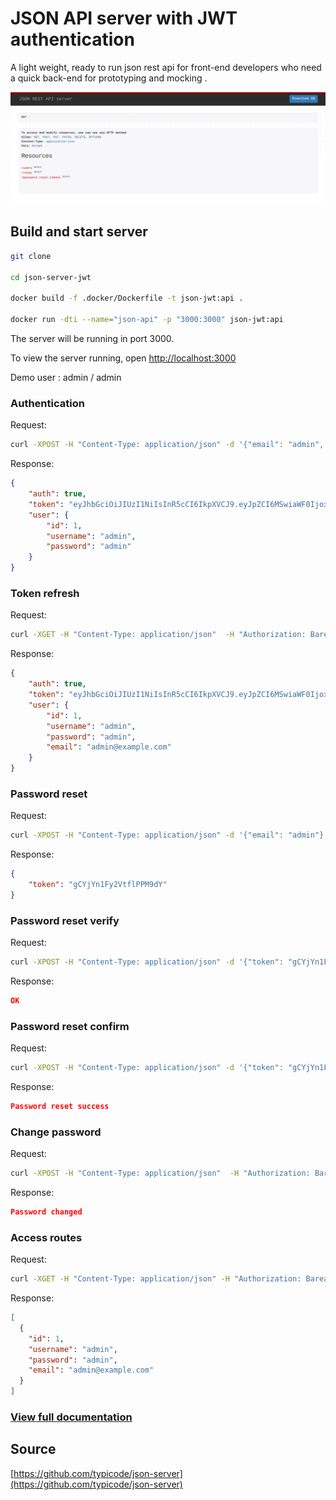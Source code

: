 # JSON API server with JWT authentication

A light weight, ready to run json rest api for front-end developers who need a quick back-end for prototyping and mocking .

![banner](./banner.png)

## Build and start server

```bash
git clone

cd json-server-jwt

docker build -f .docker/Dockerfile -t json-jwt:api .

docker run -dti --name="json-api" -p "3000:3000" json-jwt:api
```

The server will be running in port 3000. 

To view the server running, open [http://localhost:3000](http://localhost:3000)

Demo user : admin / admin

### Authentication
Request:
```bash
curl -XPOST -H "Content-Type: application/json" -d '{"email": "admin", "password": "admin"}' http://localhost:3000/api-token-auth 
```
Response:
```json
{
    "auth": true,
    "token": "eyJhbGciOiJIUzI1NiIsInR5cCI6IkpXVCJ9.eyJpZCI6MSwiaWF0IjoxNTMwMjU5MzE3LCJleHAiOjE1MzAzNDU3MTd9.z_mknTvzY_hl4ulxNSEvn6MqHLrlcyALvsyih1oJGyA",
    "user": {
        "id": 1,
        "username": "admin",
        "password": "admin"
    }
}
```

### Token refresh
Request:
```bash
curl -XGET -H "Content-Type: application/json"  -H "Authorization: Barear eyJhbGciOiJIUzI1NiIsInR5cCI6IkpXVCJ9.eyJpZCI6MSwiaWF0IjoxNTMwMjU5MzE3LCJleHAiOjE1MzAzNDU3MTd9.z_mknTvzY_hl4ulxNSEvn6MqHLrlcyALvsyih1oJGyA" http://localhost:3000/api-token-refresh 
```
Response:
```json
{
    "auth": true,
    "token": "eyJhbGciOiJIUzI1NiIsInR5cCI6IkpXVCJ9.eyJpZCI6MSwiaWF0IjoxNTMwMjU5ODEzLCJleHAiOjE1MzAzNDYyMTN9.vL_WvjzLDT2rCmIWJJh6lQGSyhPfEFuaqQeG6s31zzY",
    "user": {
        "id": 1,
        "username": "admin",
        "password": "admin",
        "email": "admin@example.com"
    }
}
```

### Password reset
Request:
```bash
curl -XPOST -H "Content-Type: application/json" -d '{"email": "admin"}' http://localhost:3000/api-password-reset
```
Response:
```json
{
    "token": "gCYjYn1Fy2VtflPPM9dY"
}
```

### Password reset verify
Request:
```bash
curl -XPOST -H "Content-Type: application/json" -d '{"token": "gCYjYn1Fy2VtflPPM9dY"}' http://localhost:3000/api-password-reset-verify
```
Response:
```json
OK
```

### Password reset confirm
Request:
```bash
curl -XPOST -H "Content-Type: application/json" -d '{"token": "gCYjYn1Fy2VtflPPM9dY", "new_password": "admin123"}' http://localhost:3000/api-password-reset-confirm
```
Response:
```json
Password reset success
```

### Change password
Request:
```bash
curl -XPOST -H "Content-Type: application/json"  -H "Authorization: Barear eyJhbGciOiJIUzI1NiIsInR5cCI6IkpXVCJ9.eyJpZCI6MSwiaWF0IjoxNTMwMjU5MzE3LCJleHAiOjE1MzAzNDU3MTd9.z_mknTvzY_hl4ulxNSEvn6MqHLrlcyALvsyih1oJGyA" -d '{"password": "admin123", "new_password": "admin"}' http://localhost:3000/users/change-password 
```
Response:
```json
Password changed
```

### Access routes
Request:
```bash
curl -XGET -H "Content-Type: application/json" -H "Authorization: Barear eyJhbGciOiJIUzI1NiIsInR5cCI6IkpXVCJ9.eyJpZCI6MSwiaWF0IjoxNTMwMjU5MzE3LCJleHAiOjE1MzAzNDU3MTd9.z_mknTvzY_hl4ulxNSEvn6MqHLrlcyALvsyih1oJGyA" http://localhost:3000/users
```
Response:
```json
[
  {
    "id": 1,
    "username": "admin",
    "password": "admin",
    "email": "admin@example.com"
  }
]
```

### [View full documentation](https://github.com/typicode/json-server/blob/master/README.md)

## Source

[https://github.com/typicode/json-server](https://github.com/typicode/json-server)